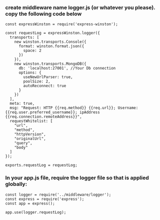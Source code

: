 ### create middleware name logger.js (or whatever you please). copy the following code below
```
const expressWinston = require('express-winston');

const requestLog = expressWinston.logger({
  transports: [
    new winston.transports.Console({
      format: winston.format.json({
        space: 2
      })
    }),
    new winston.transports.MongoDB({
      db: 'localhost:27001', //Your Db connection
      options: {
        useNewUrlParser: true,
        poolSize: 2,
        autoReconnect: true
      }
    })
  ],
  meta: true,
  msg: "Request: HTTP {{req.method}} {{req.url}}; Username: {{req.user.preferred_username}}; ipAddress {{req.connection.remoteAddress}}",
  requestWhitelist: [
    "url",
    "method",
    "httpVersion",
    "originalUrl",
    "query",
    "body"
  ]
});

exports.requestLog = requestLog;
```

### In your app.js file, require the logger file so that is applied globally:

```
const logger = require('../middleware/logger');
const express = require('express');
const app = express();

app.use(logger.requestLog);
```
